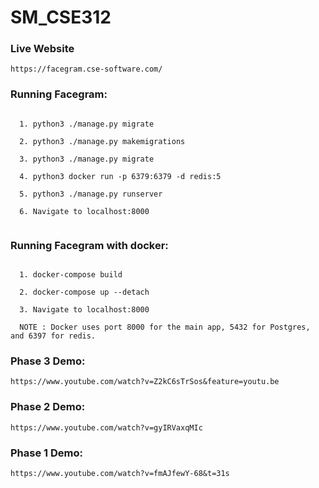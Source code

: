 # SM_CSE312


### Live Website
```
https://facegram.cse-software.com/
```

### Running Facegram:
```

  1. python3 ./manage.py migrate
  
  2. python3 ./manage.py makemigrations
  
  3. python3 ./manage.py migrate
  
  4. python3 docker run -p 6379:6379 -d redis:5
  
  5. python3 ./manage.py runserver
  
  6. Navigate to localhost:8000


```
### Running Facegram with docker:
```

  1. docker-compose build
  
  2. docker-compose up --detach

  3. Navigate to localhost:8000
  
  NOTE : Docker uses port 8000 for the main app, 5432 for Postgres, and 6397 for redis.

```
### Phase 3 Demo: 
```
https://www.youtube.com/watch?v=Z2kC6sTrSos&feature=youtu.be
```

### Phase 2 Demo:
```
https://www.youtube.com/watch?v=gyIRVaxqMIc
```


### Phase 1 Demo:
```
https://www.youtube.com/watch?v=fmAJfewY-68&t=31s
```



